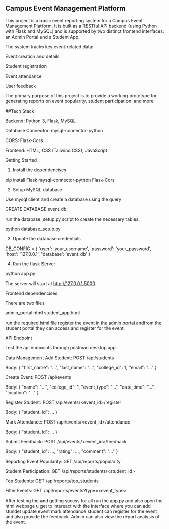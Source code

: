
## Campus Event Management Platform
This project is a basic event reporting system for a Campus Event Management Platform. It is built as a RESTful API backend (using Python with Flask and MySQL) and is supported by two distinct frontend interfaces: an Admin Portal and a Student App.

The system tracks key event-related data:

Event creation and details

Student registration

Event attendance

User feedback

The primary purpose of this project is to provide a working prototype for generating reports on event popularity, student participation, and more.

##Tech Stack

Backend: Python 3, Flask, MySQL

Database Connector: mysql-connector-python

CORS: Flask-Cors

Frontend: HTML, CSS (Tailwind CSS), JavaScript

Getting Started
1. Install the dependencises

pip install Flask mysql-connector-python Flask-Cors

2. Setup MySQL database

Use mysql client and create a database using the query

CREATE DATABASE event_db;

run the database_setup.py script to create the necessary tables.

python database_setup.py

3. Update the database credentials 

DB_CONFIG = {
    'user': 'your_username',
    'password': 'your_password',
    'host': '127.0.0.1',
    'database': 'event_db'
}

4. Run the flask Server

python app.py

The server will start at http://127.0.0.1:5000.


Frontend dependencises

There are two files 

admin_portal.html
student_app.html

run the required html file register the event in the admin portal andfrom the student portal they can access and register for the event.

API Endpoint

Test the api endpoints through postman desktop app.

Data Management
Add Student: POST /api/students

Body: { "first_name": "...", "last_name": "...", "college_id": 1, "email": "..." }

Create Event: POST /api/events

Body: { "name": "...", "college_id": 1, "event_type": "...", "date_time": "...", "location": "..." }

Register Student: POST /api/events/<event_id>/register

Body: { "student_id": ... }

Mark Attendance: POST /api/events/<event_id>/attendance

Body: { "student_id": ... }

Submit Feedback: POST /api/events/<event_id>/feedback

Body: { "student_id": ..., "rating": ..., "comment": "..." }

Reporting
Event Popularity: GET /api/reports/popularity

Student Participation: GET /api/reports/students/<student_id>

Top Students: GET /api/reports/top_students

Filter Events: GET /api/reports/events?type=<event_type>

After testing the and getting sucess for all run the app.py and also open the  html webpage u get to intereact with the interface where you can add stundet update event mark attendance student can register for the event and also provide the feedback. Admin can also view the report analysis of the event.
